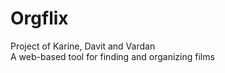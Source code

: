 # Orgflix
Project of Karine, Davit and Vardan <br/>
A web-based tool for finding and organizing films 
